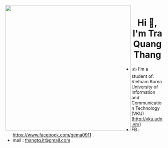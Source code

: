 <img align="left" width="400" src="https://github.githubassets.com/images/modules/profile/profile-first-repo.svg">
<h1 align="center">Hi 👋, I'm Tra Quang Thang</h1>
<p align="center">
</p>


- ✍ I'm a student of: Vietnam Korea University of Information and Communication Technology (VKU) (http://vku.udn.vn/)
- FB : https://www.facebook.com/gema0911 .
- mail : thangtq.it@gmail.com .

<br />

